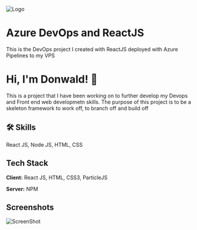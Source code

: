 ![Logo](https://drive.google.com/uc?id=1tYZ3yMQloYcQQusmzJUjp2MmocjWEqHq)

# Azure DevOps and ReactJS 

This is the DevOps project I created with ReactJS deployed with Azure Pipelines to my VPS 


# Hi, I'm Donwald! 👋

This is a project that I have been working on to further develop my Devops and Front end web developmetn skills. The purpose of this project is to be a skeleton framework to work off, to branch off and build off 
## 🛠 Skills
React JS, Node JS, HTML, CSS


## Tech Stack

**Client:** React JS, HTML, CSS3, ParticleJS

**Server:** NPM 


## Screenshots

![ScreenShot](https://drive.google.com/uc?id=1oxmAyqm6SiS1e1kJZT8yAOMvkapLrcN2)
